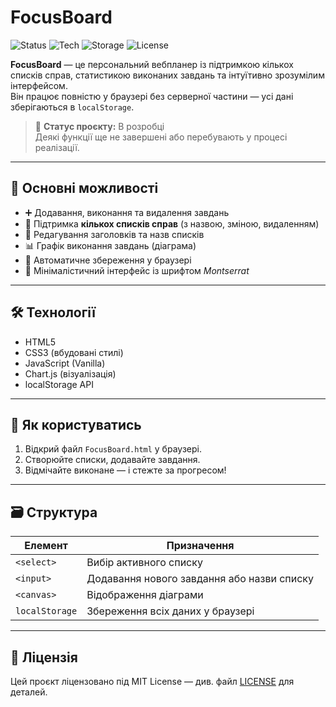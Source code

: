 # FocusBoard

![Status](https://img.shields.io/badge/status-in--progress-yellow)
![Tech](https://img.shields.io/badge/tech-HTML%2C%20CSS%2C%20JS-blue)
![Storage](https://img.shields.io/badge/storage-localStorage-orange)
![License](https://img.shields.io/badge/license-MIT-green)

**FocusBoard** — це персональний вебпланер із підтримкою кількох списків справ, статистикою виконаних завдань та інтуїтивно зрозумілим інтерфейсом.  
Він працює повністю у браузері без серверної частини — усі дані зберігаються в `localStorage`.

> 🚧 **Статус проєкту:** В розробці  
> Деякі функції ще не завершені або перебувають у процесі реалізації.

---

## 🎯 Основні можливості

- ➕ Додавання, виконання та видалення завдань
- 🧾 Підтримка **кількох списків справ** (з назвою, зміною, видаленням)
- 📝 Редагування заголовків та назв списків
- 📊 Графік виконання завдань (діаграма)
- 💾 Автоматичне збереження у браузері
- 🌙 Мінімалістичний інтерфейс із шрифтом *Montserrat*

---

## 🛠 Технології

- HTML5
- CSS3 (вбудовані стилі)
- JavaScript (Vanilla)
- Chart.js (візуалізація)
- localStorage API

---

## 🔧 Як користуватись

1. Відкрий файл `FocusBoard.html` у браузері.
2. Створюйте списки, додавайте завдання.
3. Відмічайте виконане — і стежте за прогресом!

---

## 🗃 Структура

| Елемент        | Призначення                                 |
|----------------|----------------------------------------------|
| `<select>`     | Вибір активного списку                       |
| `<input>`      | Додавання нового завдання або назви списку   |
| `<canvas>`     | Відображення діаграми                        |
| `localStorage` | Збереження всіх даних у браузері             |

---

## 📄 Ліцензія

Цей проєкт ліцензовано під MIT License — див. файл [LICENSE](LICENSE) для деталей.

